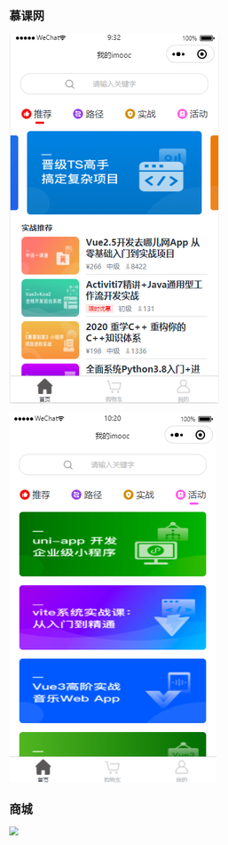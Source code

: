 ## 慕课网

![](https://github.com/xiangxiongfly/wx_example/blob/main/wx_imooc/a.png?raw=true)

![](https://github.com/xiangxiongfly/wx_example/blob/main/wx_imooc/b.png?raw=true)



## 商城

![](https://camo.githubusercontent.com/981d47fbcc73ea2d85fa1de08d51c1835c86398363ae5bad66b79a2aff0bb494/68747470733a2f2f696d672d626c6f672e6373646e696d672e636e2f66346132636665653565636134643266383731323466616331356464636233372e706e67)